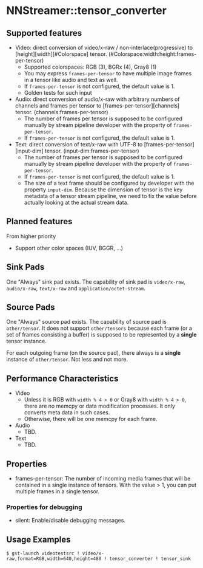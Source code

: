 # NNStreamer::tensor\_converter

## Supported features

- Video: direct conversion of video/x-raw / non-interlace(progressive) to [height][width][#Colorspace] tensor. (#Colorspace:width:height:frames-per-tensor)
  - Supported colorspaces: RGB (3), BGRx (4), Gray8 (1)
  - You may express ```frames-per-tensor``` to have multiple image frames in a tensor like audio and text as well.
  - If ```frames-per-tensor``` is not configured, the default value is 1.
  - Golden tests for such input
- Audio: direct conversion of audio/x-raw with arbitrary numbers of channels and frames per tensor to [frames-per-tensor][channels] tensor. (channels:frames-per-tensor)
  - The number of frames per tensor is supposed to be configured manually by stream pipeline developer with the property of ```frames-per-tensor```.
  - If ```frames-per-tensor``` is not configured, the default value is 1.
- Text: direct conversion of text/x-raw with UTF-8 to [frames-per-tensor][input-dim] tensor. (input-dim:frames-per-tensor)
  - The number of frames per tensor is supposed to be configured manually by stream pipeline developer with the property of ```frames-per-tensor```.
  - If ```frames-per-tensor``` is not configured, the default value is 1.
  - The size of a text frame should be configured by developer with the property ```input-dim```. Because the dimension of tensor is the key metadata of a tensor stream pipeline, we need to fix the value before actually looking at the actual stream data.

## Planned features

From higher priority
- Support other color spaces (IUV, BGGR, ...)

## Sink Pads

One "Always" sink pad exists. The capability of sink pad is ```video/x-raw```, ```audio/x-raw```, ```text/x-raw``` and ```application/octet-stream```.

## Source Pads

One "Always" source pad exists. The capability of source pad is ```other/tensor```. It does not support ```other/tensors``` because each frame (or a set of frames consisting a buffer) is supposed to be represented by a **single** tensor instance.

For each outgoing frame (on the source pad), there always is a **single** instance of ```other/tensor```. Not less and not more.

## Performance Characteristics

- Video
  - Unless it is RGB with ```width % 4 > 0``` or Gray8 with ```width % 4 > 0```, there are no memcpy or data modification processes. It only converts meta data in such cases.
  - Otherwise, there will be one memcpy for each frame.
- Audio
  - TBD.
- Text
  - TBD.

## Properties

- frames-per-tensor: The number of incoming media frames that will be contained in a single instance of tensors. With the value > 1, you can put multiple frames in a single tensor.

### Properties for debugging

- silent: Enable/disable debugging messages.

## Usage Examples

```
$ gst-launch videotestsrc ! video/x-raw,format=RGB,width=640,height=480 ! tensor_converter ! tensor_sink
```
